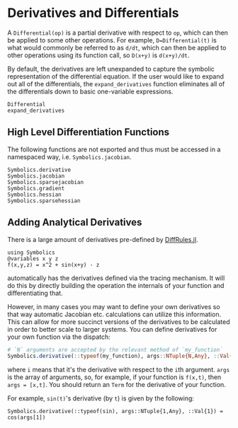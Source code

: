 # Derivatives and Differentials

A `Differential(op)` is a partial derivative with respect to `op`,
which can then be applied to some other operations. For example, `D=Differential(t)`
is what would commonly be referred to as `d/dt`, which can then be applied to
other operations using its function call, so `D(x+y)` is `d(x+y)/dt`.

By default, the derivatives are left unexpanded to capture the symbolic
representation of the differential equation. If the user would like to expand
out all of the differentials, the `expand_derivatives` function eliminates all
of the differentials down to basic one-variable expressions.

```@docs
Differential
expand_derivatives
```

## High Level Differentiation Functions

The following functions are not exported and thus must be accessed in a namespaced
way, i.e. `Symbolics.jacobian`.

```@docs
Symbolics.derivative
Symbolics.jacobian
Symbolics.sparsejacobian
Symbolics.gradient
Symbolics.hessian
Symbolics.sparsehessian
```

## Adding Analytical Derivatives

There is a large amount of derivatives pre-defined by
[DiffRules.jl](https://github.com/JuliaDiff/DiffRules.jl).

```@example derivatives
using Symbolics
@variables x y z
f(x,y,z) = x^2 + sin(x+y) - z
```

automatically has the derivatives defined via the tracing mechanism. It will do
this by directly building the operation the internals of your function and
differentiating that.

However, in many cases you may want to define your own derivatives so that way
automatic Jacobian etc. calculations can utilize this information. This can
allow for more succinct versions of the derivatives to be calculated in order
to better scale to larger systems. You can define derivatives for your own
function via the dispatch:

```julia
# `N` arguments are accepted by the relevant method of `my_function`
Symbolics.derivative(::typeof(my_function), args::NTuple{N,Any}, ::Val{i})
```

where `i` means that it's the derivative with respect to the `i`th argument. `args` is the
array of arguments, so, for example, if your function is `f(x,t)`, then `args = [x,t]`.
You should return an `Term` for the derivative of your function.

For example, `sin(t)`'s derivative (by `t`) is given by the following:

```@example derivatives
Symbolics.derivative(::typeof(sin), args::NTuple{1,Any}, ::Val{1}) = cos(args[1])
```

